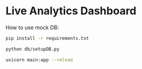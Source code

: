 # Live Analytics Dashboard

How to use mock DB:

```bash
pip install -r requirements.txt
```

```bash
python db/setupDB.py
```

```bash
uvicorn main:app --reload
```